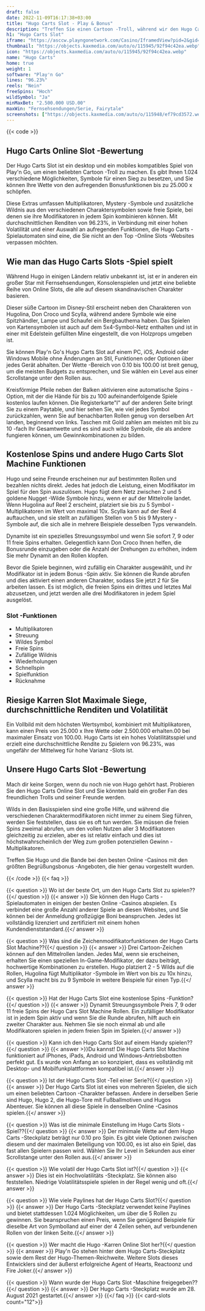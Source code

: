 ```yaml
---
draft: false
date: 2022-11-09T16:17:38+03:00
title: "Hugo Carts Slot - Play & Bonus"
description: "Treffen Sie einen Cartoon -Troll, während wir den Hugo Carts Online Slot überprüfen. Entdecken Sie das Gameplay, die Funktionen und das, wo Sie es mit dem besten Casino -Bonus spielen können."
h1: "Hugo Carts Slot"
iframe: "https://asccw.playngonetwork.com/Casino/IframedView?pid=2&gid=hugocarts&lang=en_US&practice=1&channel=desktop&div=flashobject&width=100%25&height=100%25&user=&password=&ctx=&demo=2&brand=&lobby=&rccurrentsessiontime=0&rcintervaltime=0&rcaccounthistoryurl=&rccontinueurl=&rcexiturl=&rchistoryurlmode=&autoplaylimits=0&autoplayreset=0&callback=flashCallback&rcmga=&resourcelevel=0&hasjackpots=False&country=&pauseplay=&playlimit=&selftest=&sessiontime=&coreweburl=https://asccw.playngonetwork.com/&showpoweredby=True"
thumbnail: "https://objects.kaxmedia.com/auto/o/115945/92f94c42ea.webp"
icon: "https://objects.kaxmedia.com/auto/o/115945/92f94c42ea.webp"
name: "Hugo Carts"
home: true
weight: 1
software: "Play'n Go"
lines: "96.23%"
reels: "Nein"
freeSpins: "Hoch"
wildSymbol: "Ja"
minMaxBet: "2.500.000 USD.00"
maxWin: "Fernsehsendungen/Serie, Fairytale"
screenshots: ["https://objects.kaxmedia.com/auto/o/115948/ef79cd3572.webp"]
---
```


{{< code >}}<h2>Hugo Carts Online Slot -Bewertung</h2><p>Der Hugo Carts Slot ist ein desktop und ein mobiles kompatibles Spiel von Play'n Go, um einen beliebten Cartoon -Troll zu machen. Es gibt Ihnen 1.024 verschiedene Möglichkeiten, Symbole für einen Sieg zu besetzen, und Sie können Ihre Wette von den aufregenden Bonusfunktionen bis zu 25.000 x schöpfen.</p><p>Diese Extras umfassen Multiplikatoren, Mystery -Symbole und zusätzliche Wildnis aus den verschiedenen Charaktersymbolen sowie freie Spiele, bei denen sie ihre Modifikatoren in jedem Spin kombinieren können. Mit durchschnittlichen Renditen von 96.23%, in Verbindung mit einer hohen Volatilität und einer Auswahl an aufregenden Funktionen, die Hugo Carts -Spielautomaten sind eine, die Sie nicht an den Top -Online Slots -Websites verpassen möchten.</p><h2>Wie man das Hugo Carts Slots -Spiel spielt</h2><p>Während Hugo in einigen Ländern relativ unbekannt ist, ist er in anderen ein großer Star mit Fernsehsendungen, Konsolenspielen und jetzt eine beliebte Reihe von Online Slots, die alle auf diesem skandinavischen Charakter basieren.</p><p>Dieser süße Cartoon im Disney-Stil erscheint neben den Charakteren von Hugolina, Don Croco und Scylla, während andere Symbole wie eine Spitzhändler, Lampe und Schaufel ein Bergbauthema haben. Das Spielen von Kartensymbolen ist auch auf dem 5x4-Symbol-Netz enthalten und ist in einer mit Edelstein gefüllten Mine eingestellt, die von Holzprops umgeben ist.</p><p>Sie können Play'n Go's Hugo Carts Slot auf einem PC, iOS, Android oder Windows Mobile ohne Änderungen an Stil, Funktionen oder Optionen über jedes Gerät abhalten. Der Wette -Bereich von 0.10 bis 100.00 ist breit genug, um die meisten Budgets zu entsprechen, und Sie wählen ein Level aus einer Scrollstange unter den Rollen aus.</p><p>Kreisförmige Pfeile neben der Balken aktivieren eine automatische Spins -Option, mit der die Hände für bis zu 100 aufeinanderfolgende Spiele kostenlos laufen können. Die Registerkarte"I" auf der anderen Seite bringt Sie zu einem Paytable, und hier sehen Sie, wie viel jedes Symbol zurückzahlen, wenn Sie auf benachbarten Rollen genug von derselben Art landen, beginnend von links. Taschen mit Gold zahlen am meisten mit bis zu 10 -fach Ihr Gesamtwette und es sind auch wilde Symbole, die als andere fungieren können, um Gewinnkombinationen zu bilden.</p><h2>Kostenlose Spins und andere Hugo Carts Slot Machine Funktionen</h2><p>Hugo und seine Freunde erscheinen nur auf bestimmten Rollen und bezahlen nichts direkt. Jedes hat jedoch die Leistung, einen Modifikator im Spiel für den Spin auszulösen. Hugo fügt dem Netz zwischen 2 und 5 goldene Nugget -Wilde Symbole hinzu, wenn er auf der Mittelrolle landet. Wenn Hugolina auf Reel 2 erscheint, platziert sie bis zu 5 Symbol -Multiplikatoren im Wert von maximal 10x. Scylla kann auf der Reel 4 auftauchen, und sie stellt an zufälligen Stellen von 5 bis 9 Mystery -Symbole auf, die sich alle in mehrere Beispiele desselben Typs verwandeln.</p><p>Dynamite ist ein spezielles Streuungssymbol und wenn Sie sofort 7, 9 oder 11 freie Spins erhalten. Gelegentlich kann Don Croco Ihnen helfen, die Bonusrunde einzugeben oder die Anzahl der Drehungen zu erhöhen, indem Sie mehr Dynamit an den Rollen klopfen.</p><p>Bevor die Spiele beginnen, wird zufällig ein Charakter ausgewählt, und ihr Modifikator ist in jedem Bonus -Spin aktiv. Sie können die Runde abrufen und dies aktiviert einen anderen Charakter, sodass Sie jetzt 2 für Sie arbeiten lassen. Es ist möglich, die freien Spins ein drittes und letztes Mal abzusetzen, und jetzt werden alle drei Modifikatoren in jedem Spiel ausgelöst.</p><h3>
Slot -Funktionen</h3><ul>
<li></span>
Multiplikatoren</li>
<li></span>
Streuung</li>
<li></span>
Wildes Symbol</li>
<li></span>
Freie Spins</li>
<li></span>
Zufällige Wildnis</li>
<li></span>
Wiederholungen</li>
<li></span>
Schnellspin</li>
<li></span>
Spielfunktion</li>
<li></span>
Rücknahme</li></ul><h2>Riesige Karren Slot Maximale Siege, durchschnittliche Renditen und Volatilität</h2><p>Ein Vollbild mit dem höchsten Wertsymbol, kombiniert mit Multiplikatoren, kann einen Preis von 25.000 x Ihre Wette oder 2.500.000 erhalten.00 bei maximaler Einsatz von 100.00. Hugo Carts ist ein hohes Volatilitätsspiel und erzielt eine durchschnittliche Rendite zu Spielern von 96.23%, was ungefähr der Mittelweg für hohe Varianz -Slots ist.</p><h2>Unsere Hugo Carts Slot -Bewertung</h2><p>Mach dir keine Sorgen, wenn du noch nie von Hugo gehört hast. Probieren Sie den Hugo Carts Online Slot und Sie könnten bald ein großer Fan des freundlichen Trolls und seiner Freunde werden.</p><p>Wilds in den Basisspielen sind eine große Hilfe, und während die verschiedenen Charaktermodifikatoren nicht immer zu einem Sieg führen, werden Sie feststellen, dass sie es oft tun werden. Sie müssen die freien Spins zweimal abrufen, um den vollen Nutzen aller 3 Modifikatoren gleichzeitig zu erzielen, aber es ist relativ einfach und dies ist höchstwahrscheinlich der Weg zum großen potenziellen Gewinn -Multiplikatoren.</p><p>Treffen Sie Hugo und die Bande bei den besten Online -Casinos mit den größten Begrüßungsbonus -Angeboten, die hier genau vorgestellt wurden.</p>
{{< /code >}}
{{< faq >}}

{{< question >}} Wo ist der beste Ort, um den Hugo Carts Slot zu spielen??{{</ question >}}
{{< answer >}} Sie können den Hugo Carts -Spielautomaten in einigen der besten Online -Casinos abspielen. Es verbindet eine große Anzahl anderer Spiele an diesen Websites, und Sie können bei der Anmeldung großzügige Boni beanspruchen. Jedes ist vollständig lizenziert und zertifiziert mit einem hohen Kundendienststandard.{{</ answer >}}

{{< question >}} Was sind die Zeichenmodifikatorfunktionen der Hugo Carts Slot Machine??{{</ question >}}
{{< answer >}} Drei Cartoon-Zeichen können auf den Mittelrollen landen. Jedes Mal, wenn sie erscheinen, erhalten Sie einen speziellen In-Game-Modifikator, der dazu beiträgt, hochwertige Kombinationen zu erstellen. Hugo platziert 2 - 5 Wilds auf die Rollen, Hugolina fügt Multiplikator -Symbole im Wert von bis zu 10x hinzu, und Scylla macht bis zu 9 Symbole in weitere Beispiele für einen Typ.{{</ answer >}}

{{< question >}} Hat der Hugo Carts Slot eine kostenlose Spins -Funktion?{{</ question >}}
{{< answer >}} Dynamit Streuungssymbole Preis 7, 9 oder 11 freie Spins der Hugo Cars Slot Machine Rollen. Ein zufälliger Modifikator ist in jedem Spin aktiv und wenn Sie die Runde abrufen, hilft auch ein zweiter Charakter aus. Nehmen Sie sie noch einmal ab und alle Modifikatoren spielen in jedem freien Spin im Spielen.{{</ answer >}}

{{< question >}} Kann ich den Hugo Carts Slot auf einem Handy spielen??{{</ question >}}
{{< answer >}}Du kannst! Die Hugo Carts Slot Machine funktioniert auf iPhones, iPads, Android und Windows-Antriebsbotten perfekt gut. Es wurde von Anfang an so konzipiert, dass es vollständig mit Desktop- und Mobilfunkplattformen kompatibel ist.{{</ answer >}}

{{< question >}} Ist der Hugo Carts Slot -Teil einer Serie?{{</ question >}}
{{< answer >}} Der Hugo Carts Slot ist eines von mehreren Spielen, die sich um einen beliebten Cartoon -Charakter befassen. Andere in derselben Serie sind Hugo, Hugo 2, die Hugo-Tore mit Fußballmotiven und Hugos Abenteuer. Sie können all diese Spiele in denselben Online -Casinos spielen.{{</ answer >}}

{{< question >}} Was ist die minimale Einstellung im Hugo Carts Slots -Spiel??{{</ question >}}
{{< answer >}} Der minimale Wette auf dem Hugo Carts -Steckplatz beträgt nur 0.10 pro Spin. Es gibt viele Optionen zwischen diesem und der maximalen Beteiligung von 100.00, es ist also ein Spiel, das fast allen Spielern passen wird. Wählen Sie Ihr Level in Sekunden aus einer Scrollstange unter den Rollen aus.{{</ answer >}}

{{< question >}} Wie volatil der Hugo Carts Slot ist?{{</ question >}}
{{< answer >}} Dies ist ein Hochvolatilitäts -Steckplatz. Sie können also feststellen. Niedrige Volatilitätsspiele spielen in der Regel wenig und oft.{{</ answer >}}

{{< question >}} Wie viele Paylines hat der Hugo Carts Slot?{{</ question >}}
{{< answer >}} Der Hugo Carts -Steckplatz verwendet keine Paylines und bietet stattdessen 1.024 Möglichkeiten, um über die 5 Rollen zu gewinnen. Sie beanspruchen einen Preis, wenn Sie genügend Beispiele für dieselbe Art von Symbolland auf einer der 4 Zeilen sehen, auf verbundenen Rollen von der linken Seite.{{</ answer >}}

{{< question >}} Wer macht die Hugo -Karren Online Slot her?{{</ question >}}
{{< answer >}} Play'n Go stehen hinter dem Hugo Carts-Steckplatz sowie dem Rest der Hugo-Themen-Reichweite. Weitere Slots dieses Entwicklers sind der äußerst erfolgreiche Agent of Hearts, Reactoonz und Fire Joker.{{</ answer >}}

{{< question >}} Wann wurde der Hugo Carts Slot -Maschine freigegeben??{{</ question >}}
{{< answer >}} Der Hugo Carts -Steckplatz wurde am 28. August 2021 gestartet.{{</ answer >}}
{{</ faq >}}
{{< card-slots count="12">}}